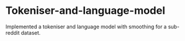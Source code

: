 # Tokeniser-and-language-model
Implemented a tokeniser and language model with smoothing for a sub-reddit dataset.
